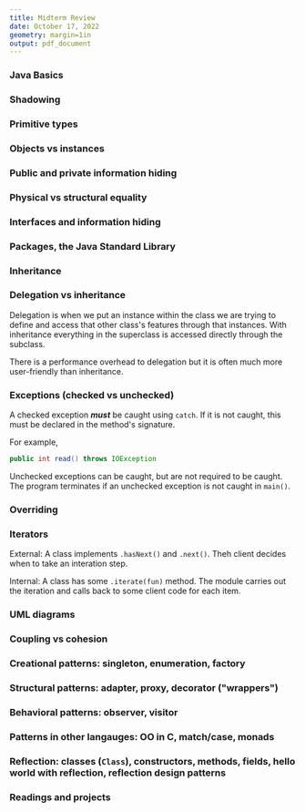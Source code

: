 ```yaml
---
title: Midterm Review
date: October 17, 2022
geometry: margin=1in
output: pdf_document
---
```


### Java Basics


### Shadowing


### Primitive types


### Objects vs instances


### Public and private information hiding


### Physical vs structural equality


### Interfaces and information hiding


### Packages, the Java Standard Library


### Inheritance


### Delegation vs inheritance

Delegation is when we put an instance within the class we are trying to define and access that other class's features through that instances. With inheritance everything in the superclass is accessed directly through the subclass.

There is a performance overhead to delegation but it is often much more user-friendly than inheritance.

### Exceptions (checked vs unchecked)

A checked exception ***must*** be caught using `catch`. If it is not caught, this must be declared in the method's signature.

For example,

```Java
public int read() throws IOException
```

Unchecked exceptions can be caught, but are not required to be caught. The program terminates if an unchecked exception is not caught in `main()`.

### Overriding


### Iterators

External: A class implements `.hasNext()` and `.next()`. Theh client decides when to take an interation step.

Internal: A class has some `.iterate(fun)` method. The module carries out the iteration and calls back to some client code for each item.


### UML diagrams


### Coupling vs cohesion


### Creational patterns: singleton, enumeration, factory


### Structural patterns: adapter, proxy, decorator ("wrappers")


### Behavioral patterns: observer, visitor


### Patterns in other langauges: OO in C, match/case, monads


### Reflection: classes (`Class`), constructors, methods, fields, hello world with reflection, reflection design patterns



### Readings and projects




